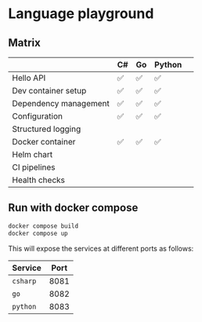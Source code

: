 # Language playground



## Matrix


|                       | C# | Go | Python |   |
|-----------------------|----|----|--------|---|
| Hello API             | ✅ | ✅ | ✅   |   |
| Dev container setup   | ✅ | ✅ | ✅   |   |
| Dependency management | ✅ | ✅ | ✅   |   |
| Configuration         | ✅ | ✅ | ✅   |   |
| Structured logging    |    |    |        |   |
| Docker container      | ✅ | ✅ |  ✅  |   |
| Helm chart            |    |    |        |   |
| CI pipelines          |    |    |        |   |
| Health checks         |    |    |        |   |

## Run with docker compose

```sh
docker compose build
docker compose up
```

This will expose the services at different ports as follows:

Service  | Port
---------|-------
`csharp` | 8081
`go`     | 8082
`python` | 8083

